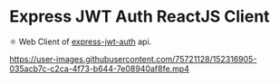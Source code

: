 # Express JWT Auth ReactJS Client
⚛ Web Client of [express-jwt-auth](https://github.com/muhammadpauzi/express-jwt-auth/tree/main) api.


https://user-images.githubusercontent.com/75721128/152316905-035acb7c-c2ca-4f73-b644-7e08940af8fe.mp4

